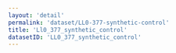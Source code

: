 ```yaml
---
layout: 'detail'
permalink: 'dataset/LL0-377-synthetic-control'
title: 'Ll0_377_synthetic_control'
datasetID: 'LL0_377_synthetic_control'
---
```

